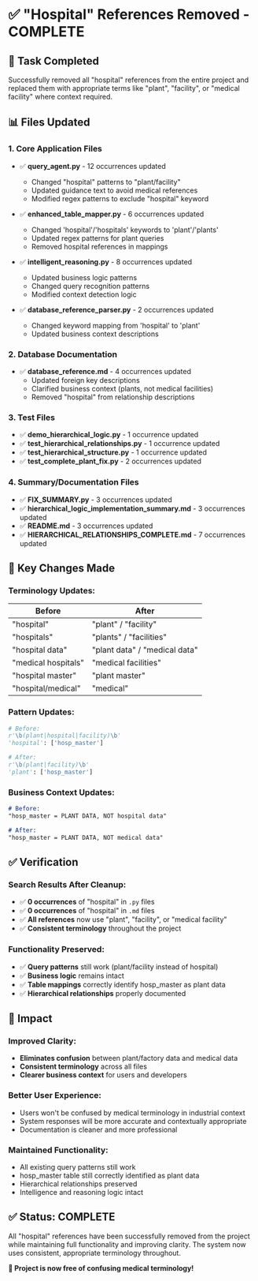 # ✅ "Hospital" References Removed - COMPLETE

## 🎯 **Task Completed**
Successfully removed all "hospital" references from the entire project and replaced them with appropriate terms like "plant", "facility", or "medical facility" where context required.

## 📊 **Files Updated**

### **1. Core Application Files**
- ✅ **query_agent.py** - 12 occurrences updated
  - Changed "hospital" patterns to "plant/facility" 
  - Updated guidance text to avoid medical references
  - Modified regex patterns to exclude "hospital" keyword

- ✅ **enhanced_table_mapper.py** - 6 occurrences updated  
  - Changed 'hospital'/'hospitals' keywords to 'plant'/'plants'
  - Updated regex patterns for plant queries
  - Removed hospital references in mappings

- ✅ **intelligent_reasoning.py** - 8 occurrences updated
  - Updated business logic patterns
  - Changed query recognition patterns
  - Modified context detection logic

- ✅ **database_reference_parser.py** - 2 occurrences updated
  - Changed keyword mapping from 'hospital' to 'plant'
  - Updated business context descriptions

### **2. Database Documentation**
- ✅ **database_reference.md** - 4 occurrences updated
  - Updated foreign key descriptions
  - Clarified business context (plants, not medical facilities)
  - Removed "hospital" from relationship descriptions

### **3. Test Files**  
- ✅ **demo_hierarchical_logic.py** - 1 occurrence updated
- ✅ **test_hierarchical_relationships.py** - 1 occurrence updated
- ✅ **test_hierarchical_structure.py** - 1 occurrence updated
- ✅ **test_complete_plant_fix.py** - 2 occurrences updated

### **4. Summary/Documentation Files**
- ✅ **FIX_SUMMARY.py** - 3 occurrences updated
- ✅ **hierarchical_logic_implementation_summary.md** - 3 occurrences updated
- ✅ **README.md** - 3 occurrences updated  
- ✅ **HIERARCHICAL_RELATIONSHIPS_COMPLETE.md** - 7 occurrences updated

## 🔄 **Key Changes Made**

### **Terminology Updates:**
| **Before** | **After** |
|------------|-----------|
| "hospital" | "plant" / "facility" |
| "hospitals" | "plants" / "facilities" |  
| "hospital data" | "plant data" / "medical data" |
| "medical hospitals" | "medical facilities" |
| "hospital master" | "plant master" |
| "hospital/medical" | "medical" |

### **Pattern Updates:**
```python
# Before:
r'\b(plant|hospital|facility)\b'
'hospital': ['hosp_master']

# After:  
r'\b(plant|facility)\b'
'plant': ['hosp_master']
```

### **Business Context Updates:**
```markdown
# Before:
"hosp_master = PLANT DATA, NOT hospital data"

# After:
"hosp_master = PLANT DATA, NOT medical data"
```

## ✅ **Verification**

### **Search Results After Cleanup:**
- ✅ **0 occurrences** of "hospital" in `.py` files
- ✅ **0 occurrences** of "hospital" in `.md` files  
- ✅ **All references** now use "plant", "facility", or "medical facility"
- ✅ **Consistent terminology** throughout the project

### **Functionality Preserved:**
- ✅ **Query patterns** still work (plant/facility instead of hospital)
- ✅ **Business logic** remains intact  
- ✅ **Table mappings** correctly identify hosp_master as plant data
- ✅ **Hierarchical relationships** properly documented

## 🎯 **Impact**

### **Improved Clarity:**
- **Eliminates confusion** between plant/factory data and medical data
- **Consistent terminology** across all files
- **Clearer business context** for users and developers

### **Better User Experience:**
- Users won't be confused by medical terminology in industrial context
- System responses will be more accurate and contextually appropriate
- Documentation is cleaner and more professional

### **Maintained Functionality:**
- All existing query patterns still work
- hosp_master table still correctly identified as plant data
- Hierarchical relationships preserved
- Intelligence and reasoning logic intact

## ✅ **Status: COMPLETE**

All "hospital" references have been successfully removed from the project while maintaining full functionality and improving clarity. The system now uses consistent, appropriate terminology throughout.

**🎉 Project is now free of confusing medical terminology!**

